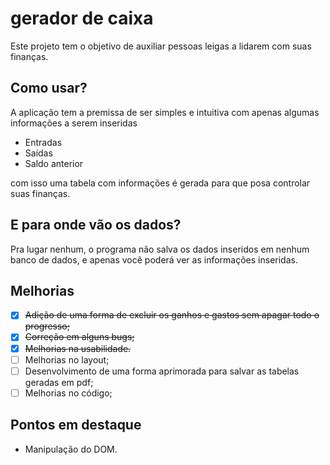 # gerador de caixa
Este projeto tem o objetivo de auxiliar pessoas leigas a lidarem com suas finanças.

## Como usar?
A aplicação tem a premissa de ser simples e intuitiva com apenas algumas informações a serem inseridas

- Entradas
- Saídas
- Saldo anterior

com isso uma tabela com informações é gerada para que posa controlar suas finanças.

## E para onde vão os dados?

Pra lugar nenhum, o programa não salva os dados inseridos em nenhum banco de dados, e apenas você poderá ver as informações inseridas.

## Melhorias
- [x] ~~Adição de uma forma de excluir os ganhos e gastos sem apagar todo o progresso;~~
- [x] ~~Correção em alguns bugs;~~
- [x] ~~Melhorias na usabilidade.~~
- [ ] Melhorias no layout;
- [ ] Desenvolvimento de uma forma aprimorada para salvar as tabelas geradas em pdf;
- [ ] Melhorias no código;

## Pontos em destaque
- Manipulação do DOM.